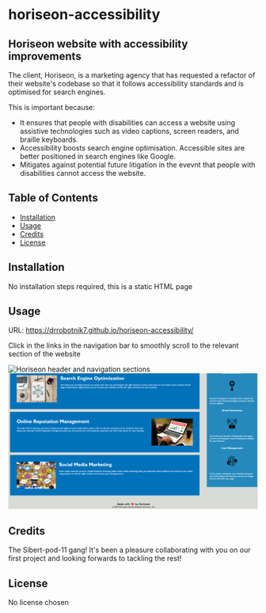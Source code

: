 # horiseon-accessibility

## Horiseon website with accessibility improvements

The client, Horiseon, is a marketing agency that has requested a refactor of their website's codebase so that it follows accessibility standards and is optimised for search engines.

This is important because:

- It ensures that people with disabilities can access a website using assistive technologies such as video captions, screen readers, and braille keyboards. 
- Accessibility boosts search engine optimisation. Accessible sites are better positioned in search engines like Google.
- Mitigates against potential future litigation in the evevnt that people with disabilities cannot access the website.

## Table of Contents

- [Installation](#installation)
- [Usage](#usage)
- [Credits](#credits)
- [License](#license)

## Installation

No installation steps required, this is a static HTML page

## Usage

URL: https://drrobotnik7.github.io/horiseon-accessibility/

Click in the links in the navigation bar to smoothly scroll to the relevant section of the website

![Horiseon header and navigation sections](assets/images/horiseon-screenshot-1.png)
![Horiseon content and benefits sections](assets/images/horiseon-screenshot-2.png)

## Credits

The Sibert-pod-11 gang! It's been a pleasure collaborating with you on our first project and looking forwards to tackling the rest!

## License

No license chosen